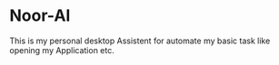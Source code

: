 # Noor-AI
This is my personal desktop Assistent for automate my basic task like opening my Application etc.
